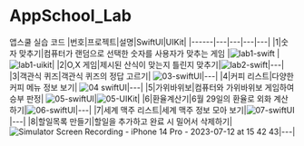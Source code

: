 # AppSchool_Lab
앱스쿨 실습 코드
|번호|프로젝트|설명|SwiftUI|UIKit|
|------|---|---|---|---|
|1|숫자 맞추기|컴퓨터가 랜덤으로 선택한 숫자를 사용자가 맞추는 게임 |![lab1-swift](https://github.com/kokorii/AppSchool_Lab/assets/43191663/d3be5a1b-9b1c-45b8-bca9-8f3be50ceaf9) | ![lab1-uikit](https://github.com/kokorii/AppSchool_Lab/assets/43191663/0c9eb24c-9b45-4b20-8d27-e27abbde944f)|
|2|O,X 게임|제시된 산식이 맞는지 틀린지 맞추기|![lab2-swift](https://github.com/kokorii/AppSchool_Lab/assets/43191663/a12a1a56-e6d8-4b67-8dc8-8b823da5569c)|---|
|3|객관식 퀴즈|객관식 퀴즈의 정답 고르기| ![03-swiftUI](https://github.com/kokorii/AppSchool_Lab/assets/43191663/1a36b170-4a27-48e4-b049-daee138e7e7e)|---|
|4|커피 리스트|다양한 커피 메뉴 정보 보기| ![04 swiftUI](https://github.com/kokorii/AppSchool_Lab/assets/43191663/8b08091f-a3cc-4df6-85bc-fe3196d40321)|---|
|5|가위바위보|컴퓨터와 가위바위보 게임하여 승부 판정| ![05-swiftUI](https://github.com/kokorii/AppSchool_Lab/assets/43191663/822c9930-f784-4db1-92bf-53800d09e6c0)|![05-UIKit](https://github.com/kokorii/AppSchool_Lab/assets/43191663/c2aede2c-760c-4cb0-8578-b9aa34edc8e6)|
|6|환율계산기|6월 29일의 환율로 외화 계산하기|![06-swiftUI](https://github.com/kokorii/AppSchool_Lab/assets/43191663/1a319bfb-8ef0-4ff0-b109-4e1c0875deaa)|---|
|7|세계 맥주 리스트|세계 맥주 정보 모아 보기|![07-swiftUI](https://github.com/kokorii/AppSchool_Lab/assets/43191663/5858559d-664b-4498-9d29-8f8c20045a4d)|---|
|8|할일목록 만들기|할일을 추가하고 완료 시 밀어서 삭제하기|![Simulator Screen Recording - iPhone 14 Pro - 2023-07-12 at 15 42 43](https://github.com/kokorii/AppSchool_Lab/assets/43191663/2eb7012b-322f-43fb-9c5a-4e328b9f4128)|---|

